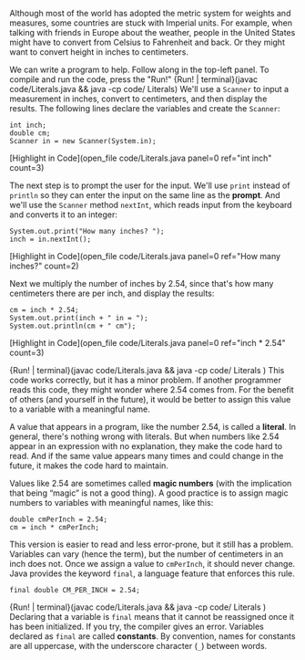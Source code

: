 Although most of the world has adopted the metric system for weights and measures, some countries are stuck with Imperial units. For example, when talking with friends in Europe about the weather, people in the United States might have to convert from Celsius to Fahrenheit and back. Or they might want to convert height in inches to centimeters.


We can write a program to help. Follow along in the top-left panel. To compile and run the code, press the "Run!"
{Run! | terminal}(javac code/Literals.java && java -cp code/ Literals)
 We'll use a `Scanner` to input a measurement in inches, convert to centimeters, and then display the results. The following lines declare the variables and create the `Scanner`:

```code
int inch;
double cm;
Scanner in = new Scanner(System.in);
```
[Highlight in Code](open_file code/Literals.java panel=0 ref="int inch" count=3)



The next step is to prompt the user for the input. We'll use `print` instead of `println` so they can enter the input on the same line as the **prompt**. And we'll use the `Scanner` method `nextInt`, which reads input from the keyboard and converts it to an integer:

```code
System.out.print("How many inches? ");
inch = in.nextInt();
```
[Highlight in Code](open_file code/Literals.java panel=0 ref="How many inches?" count=2)


Next we multiply the number of inches by 2.54, since that's how many centimeters there are per inch, and display the results:

```code
cm = inch * 2.54;
System.out.print(inch + " in = ");
System.out.println(cm + " cm");
```

[Highlight in Code](open_file code/Literals.java panel=0 ref="inch * 2.54" count=3)

{Run! | terminal}(javac code/Literals.java && java -cp code/ Literals )
 This code works correctly, but it has a minor problem. If another programmer reads this code, they might wonder where 2.54 comes from. For the benefit of others (and yourself in the future), it would be better to assign this value to a variable with a meaningful name.




A value that appears in a program, like the number 2.54, is called a **literal**. In general, there's nothing wrong with literals. But when numbers like 2.54 appear in an expression with no explanation, they make the code hard to read. And if the same value appears many times and could change in the future, it makes the code hard to maintain.


Values like 2.54 are sometimes called **magic numbers** (with the implication that being “magic” is not a good thing). A good practice is to assign magic numbers to variables with meaningful names, like this:

```code
double cmPerInch = 2.54;
cm = inch * cmPerInch;
```

This version is easier to read and less error-prone, but it still has a problem. Variables can vary (hence the term), but the number of centimeters in an inch does not. Once we assign a value to `cmPerInch`, it should never change. Java provides the keyword `final`, a language feature that enforces this rule.

```code
final double CM_PER_INCH = 2.54;
```



{Run! | terminal}(javac code/Literals.java && java -cp code/ Literals )
 Declaring that a variable is `final` means that it cannot be reassigned once it has been initialized. If you try, the compiler gives an error. Variables declared as `final` are called **constants**. By convention, names for constants are all uppercase, with the underscore character (`_`) between words.